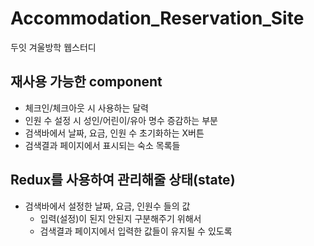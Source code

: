 # Accommodation_Reservation_Site

두잇 겨울방학 웹스터디

## 재사용 가능한 component

- 체크인/체크아웃 시 사용하는 달력
- 인원 수 설정 시 성인/어린이/유아 명수 증감하는 부분
- 검색바에서 날짜, 요금, 인원 수 초기화하는 X버튼
- 검색결과 페이지에서 표시되는 숙소 목록들

## Redux를 사용하여 관리해줄 상태(state)

- 검색바에서 설정한 날짜, 요금, 인원수 들의 값
  - 입력(설정)이 된지 안된지 구분해주기 위해서
  - 검색결과 페이지에서 입력한 값들이 유지될 수 있도록
